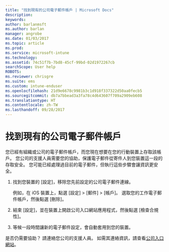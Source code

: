 ```yaml
---
title: "找到現有的公司電子郵件帳戶 | Microsoft Docs"
description: 
keywords: 
author: barlanmsft
ms.author: barlan
manager: angrobe
ms.date: 01/03/2017
ms.topic: article
ms.prod: 
ms.service: microsoft-intune
ms.technology: 
ms.assetid: 74c51f7b-7bd8-45cf-99bd-02d1972267cb
searchScope: User help
ROBOTS: 
ms.reviewer: chrisgre
ms.suite: ems
ms.custom: intune-enduser
ms.openlocfilehash: 21d9e6678c9981b3c1d918f337322d50aa0fecb5
ms.sourcegitcommit: db7a7bbead3a3fa78c4d643607f709a2909eb608
ms.translationtype: HT
ms.contentlocale: zh-TW
ms.lasthandoff: 09/28/2017
---
```

# <a name="an-existing-company-email-account-was-found"></a>找到現有的公司電子郵件帳戶

您已經有組織或公司的電子郵件帳戶，而您現在想要在您的行動裝置上存取該帳戶。 您公司的支援人員需要您的協助，保護電子郵件從寄件人到您裝置這一段的存取安全。 您可能已經處理過目前的電子郵件，但執行這些步驟會讓資訊更安全。

1.  找到您裝置的 [設定]，移除您先前設定的公司電子郵件連線。

    例如，在 iOS 裝置上，點選 [設定] > [郵件] > [帳戶]。 選取您的工作電子郵件帳戶，然後點選 [刪除]。

2.  結束 [設定]，並在裝置上開啟公司入口網站應用程式，然後點選 [檢查合規性]。

3.  等候一段時間讓新的電子郵件設定，會自動套用到您的裝置。

是否仍需要協助？ 請連絡您公司的支援人員。 如需其連絡資訊，請查看[公司入口網站](https://portal.manage.microsoft.com)。
